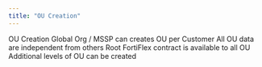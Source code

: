 ```yaml
---
title: "OU Creation"
---
```


OU Creation Global Org / MSSP can creates OU per Customer
All OU data are independent from others
Root FortiFlex contract is available to all OU
Additional levels of OU can be created


